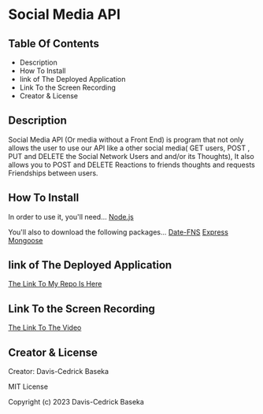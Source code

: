 # Social Media API

## Table Of Contents
- Description
- How To Install
- link of The Deployed Application
- Link To the Screen Recording
- Creator & License

## Description

Social Media API (Or media without a Front End) is program that not only allows the user to use our API like a other social media( GET users, POST , PUT and DELETE the Social Network Users and  and/or its Thoughts), It also allows you to POST and DELETE Reactions to friends thoughts and requests Friendships between users.

## How To Install
In order to use it, you'll need...
[Node.js](https://nodejs.org/en)

You'll also to download the following packages...
[Date-FNS](https://www.npmjs.com/package/date-fns)
[Express](https://www.npmjs.com/package/express)
[Mongoose](https://www.npmjs.com/package/mongoose)


## link of The Deployed Application

[The Link To My Repo Is Here](https://github.com/kikedamo/CU-A18-SocialMediaAPI)

## Link To the Screen Recording

[The Link To The Video](https://drive.google.com/file/d/1jiV822UP_1qSGu0bF07jQ4fQU7O4xu4V/view)

## Creator & License
Creator: Davis-Cedrick Baseka

MIT License

Copyright (c) 2023 Davis-Cedrick Baseka